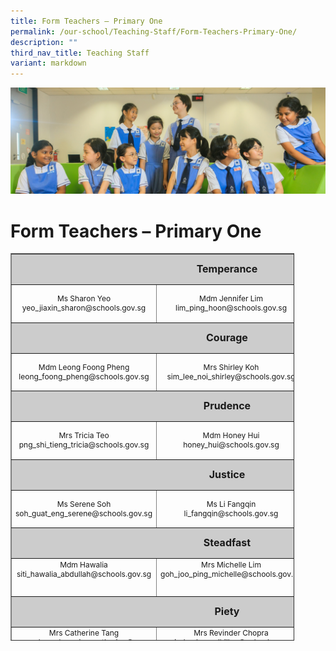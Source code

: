 ```yaml
---
title: Form Teachers – Primary One
permalink: /our-school/Teaching-Staff/Form-Teachers-Primary-One/
description: ""
third_nav_title: Teaching Staff
variant: markdown
---
```

![](/images/Web_banners/webbanner2024_12.jpg)

Form Teachers – Primary One
===========================
<table style="text-align: center; font-size: 12px; border-collapse: collapse; width: 90%; height: 620px;" border="1" width="100%">
<tbody>
<tr style="height: 42px;">
<td style="font-size: 16px; background-color: #cccccc; width: 82.0453%; height: 42px; text-align: center" colspan="3"><strong>Temperance</strong></td>
</tr>
<tr style="height: 55px;">
<td style="width: 43.5516%; text-align: center; height: 55px;" width="32%">Ms Sharon Yeo <br>yeo_jiaxin_sharon@schools.gov.sg</td>
<td style="height: 55px; width: 14.0542%; text-align: center;">Mdm Jennifer Lim
lim_ping_hoon@schools.gov.sg
</td>
<td style="width: 24.4395%; height: 55px;"></td>
</tr>
<tr style="height: 42px;">
<td style="font-size: 16px; background-color: #cccccc; width: 82.0453%; height: 42px; text-align: center" colspan="3"><strong>Courage</strong></td>
</tr>
<tr style="height: 55px;">
<td style="width: 43.5516%; height: 55px; text-align: center;">Mdm Leong Foong Pheng
leong_foong_pheng@schools.gov.sg
</td>
<td style="width: 14.0542%; height: 55px; text-align: center;">Mrs Shirley Koh<br>sim_lee_noi_shirley@schools.gov.sg</td>
<td style="width: 24.4395%; height: 55px;"></td>
</tr>
<tr style="height: 42px;">
<td style="font-size: 16px; background-color: #cccccc; width: 82.0453%; height: 42px; text-align: center" colspan="3"><strong>Prudence</strong></td>
</tr>
<tr style="height: 55px;">
<td style="width: 43.5516%; height: 55px; text-align: center;">Mrs Tricia Teo
png_shi_tieng_tricia@schools.gov.sg
</td>
<td style="width: 14.0542%; height: 10px; text-align: center;" width="32%">Mdm Honey Hui<br>
honey_hui@schools.gov.sg
</td>
<td style="width: 24.4395%; height: 10px;"></td>
</tr>
<tr style="height: 42px;">
<td style="font-size: 16px; background-color: #cccccc; width: 82.0453%; height: 42px; text-align: center" colspan="3"><strong>Justice</strong></td>
</tr>
<tr style="height: 55px;">
<td style="width: 43.5516%; height: 55px; text-align: center;">Ms Serene Soh<br>soh_guat_eng_serene@schools.gov.sg</td>
<td style="width: 14.0542%; height: 55px; text-align: center;">Ms Li Fangqin<br>li_fangqin@schools.gov.sg</td>
</tr>
<tr style="height: 42.1111px;">
<td style="font-size: 16px; background-color: #cccccc; width: 82.0453%; height: 42px; text-align: center" colspan="3"><strong>Steadfast</strong></td>
</tr>
<tr style="height: 55px;" valign="top">
<td style="width: 43.5516%; height: 55px; text-align: center;">Mdm Hawalia
siti_hawalia_abdullah@schools.gov.sg
</td>
<td style="width: 14.0542%; height: 55px; text-align: center;">Mrs Michelle Lim<br>
goh_joo_ping_michelle@schools.gov.sg
</td>
<td style="width: 14.0542%; height: 55px; text-align: center;">Ms Norazlin<br>
norazlin_abu_bakar@schools.gov.sg
</td>
</tr>
<tr style="height: 42px;">
<td style="font-size: 16px; background-color: #cccccc; width: 82.0453%; height: 42px; text-align: center" colspan="3"><strong>Piety</strong></td>
</tr>
<tr style="height: 41px;" valign="top">
<td style="width: 43.5516%; height: 41px; text-align: center;">Mrs Catherine Tang
chee_sher_ping_catherine@
schools.gov.sg
</td>
<td style="width: 14.0542%; height: 41px; text-align: center;">Mrs Revinder Chopra<br>revinder_kaur_dhillon@schools.gov.sg</td>
<td style="width: 24.4395%; height: 41px;"></td>
</tr>
</tbody>
</table>